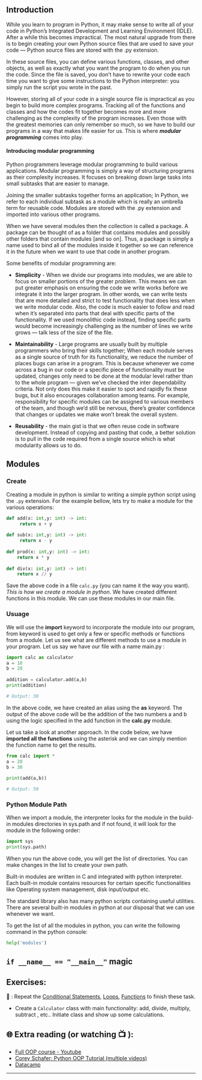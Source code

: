 ## Introduction
While you learn to program in Python, it may make sense to write all of your code in Python’s Integrated Development and Learning Environment (IDLE). After a while this becomes impractical. The most natural upgrade from there is to begin creating your own Python source files that are used to save your code — Python source files are stored with the .py extension.

In these source files, you can define various functions, classes, and other objects, as well as exactly what you want the program to do when you run the code. Since the file is saved, you don’t have to rewrite your code each time you want to give some instructions to the Python interpreter: you simply run the script you wrote in the past.

However, storing all of your code in a single source file is impractical as you begin to build more complex programs. Tracking all of the functions and classes and how the codes fit together becomes more and more challenging as the complexity of the program increases. Even those with the greatest memories can only remember so much, so we have to build our programs in a way that makes life easier for us.
This is where **_modular programming_** comes into play.

#### Introducing modular programming
Python programmers leverage modular programming to build various applications. Modular programming is simply a way of structuring programs as their complexity increases. It focuses on breaking down large tasks into small subtasks that are easier to manage.

Joining the smaller subtasks together forms an application; In Python, we refer to each individual subtask as a module which is really an umbrella term for reusable code. Modules are stored with the .py extension and imported into various other programs.

When we have several modules then the collection is called a package. A package can be thought of as a folder that contains modules and possibly other folders that contain modules [and so on]. Thus, a package is simply a name used to bind all of the modules inside it together so we can reference it in the future when we want to use that code in another program.

Some benefits of modular programming are:
* **Simplicity** - When we divide our programs into modules, we are able to focus on smaller portions of the greater problem. This means we can put greater emphasis on ensuring the code we write works before we integrate it into the larger program. In other words, we can write tests that are more detailed and strict to test functionality that does less when we write modular code.
Also, the code is much easier to follow and read when it’s separated into parts that deal with specific parts of the functionality. If we used monolithic code instead, finding specific parts would become increasingly challenging as the number of lines we write grows — talk less of the size of the file.

* **Maintainability** - Large programs are usually built by multiple programmers who bring their skills together; When each module serves as a single source of truth for its functionality, we reduce the number of places bugs can arise in a program. This is because whenever we come across a bug in our code or a specific piece of functionality must be updated, changes only need to be done at the modular level rather than to the whole program — given we’ve checked the inter dependability criteria.
Not only does this make it easier to spot and rapidly fix these bugs, but it also encourages collaboration among teams. For example, responsibility for specific modules can be assigned to various members of the team, and though we’d still be nervous, there’s greater confidence that changes or updates we make won’t break the overall system.

* **Reusability** - the main gist is that we often reuse code in software development. Instead of copying and pasting that code, a better solution is to pull in the code required from a single source which is what modularity allows us to do.

## Modules

### Create

Creating a module in python is similar to writing a simple python script using the `.py` extension. For the example bellow, lets try to make a module for the various operations:

```python
def add(x: int,y: int) -> int:
     return x + y
 
def sub(x: int,y: int) -> int:
     return x - y
 
def prod(x: int,y: int) -> int:
    return x * y
 
def div(x: int,y: int) -> int:
    return x // y
```
Save the above code in a file `calc.py` (you can name it the way you want). _This is how we create a module in python_. We have created different functions in this module. We can use these modules in our main file.

### Usuage
We will use the **import** keyword to incorporate the module into our program, from keyword is used to get only a few or specific methods or functions from a module. Let us see what are different methods to use a module in your program. Let us say we have our file with a name main.py :

```python
import calc as calculator
a = 10
b = 20
 
addition = calculator.add(a,b)
print(addition)

# Output: 30
```

In the above code, we have created an alias using the **as** keyword. The output of the above code will be the addition of the two numbers a and b using the logic specified in the add function in the **calc.py** module.

Let us take a look at another approach. In the code below, we have **imported all the functions** using the asterisk and we can simply mention the function name to get the results.

```python
from calc import *
a = 20
b = 30
 
print(add(a,b))

# Output: 50
```
### Python Module Path
When we import a module, the interpreter looks for the module in the build-in modules directories in sys.path and if not found, it will look for the module in the following order:

```python
import sys 
print(sys.path)
```
When you run the above code, you will get the list of directories. You can make changes in the list to create your own path.

Built-in modules are written in C and integrated with python interpreter. Each built-in module contains resources for certain specific functionalities like Operating system management, disk input/output etc.

The standard library also has many python scripts containing useful utilities. There are several built-in modules in python at our disposal that we can use whenever we want.

To get the list of all the modules in python, you can write the following command in the python console:

```python
help('modules')
```

## `if __name__ == "__main__"` magic

## Exercises: 
🧠 : Repeat the [Conditional Statements](https://github.com/CodeAcademy-Online/python-new-material/wiki/Lesson-6:-Conditional-Statements), [Loops](https://github.com/CodeAcademy-Online/python-new-material/wiki/Lesson-8:-Loops), [Functions](https://github.com/CodeAcademy-Online/python-new-material/wiki/Lesson-10:-Functions) to finish these task.
* Create a `Calculator` class with main functionality: add, divide, multiply, subtract , etc.. Initiate class and show up some calculations.


## 🌐  Extra reading (or watching 📺 ):


* [Full OOP course - Youtube](https://www.youtube.com/watch?v=Ej_02ICOIgs)
* [Corey Schafer: Python OOP Tutorial (multiple videos)](https://www.youtube.com/watch?v=ZDa-Z5JzLYM)
* [Datacamp](https://www.datacamp.com/tutorial/python-oop-tutorial)
***
